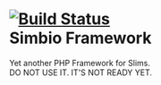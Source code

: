 [![Build Status](https://travis-ci.org/mucill/simbio.svg?branch=master)](https://travis-ci.org/mucill/simbio)
<br>
Simbio Framework
================
Yet another PHP Framework for Slims. 
<br>
DO NOT USE IT. IT'S NOT READY YET.  
